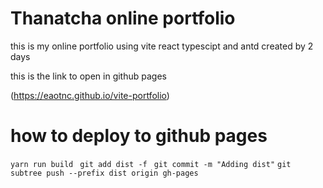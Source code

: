 # Thanatcha online portfolio

this is my online portfolio using vite react typescipt and antd
created by 2 days

this is the link to open in github pages

(https://eaotnc.github.io/vite-portfolio)

# how to deploy to github pages

`yarn run build `
`git add dist -f `
`git commit -m "Adding dist"`
`git subtree push --prefix dist origin gh-pages`
